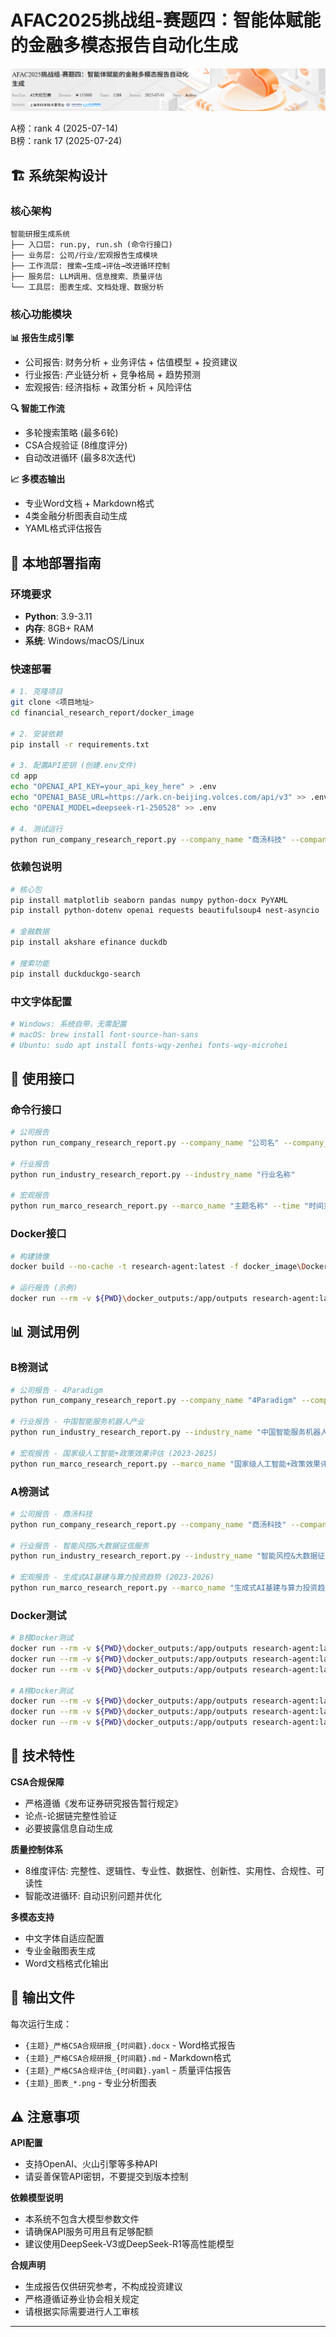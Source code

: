 # AFAC2025挑战组-赛题四：智能体赋能的金融多模态报告自动化生成

![AFAC Logo](./app/afac_LOGO.png)

A榜：rank 4  (2025-07-14)\
B榜：rank 17 (2025-07-24)

## 🏗️ 系统架构设计

### 核心架构
```
智能研报生成系统
├── 入口层: run.py, run.sh (命令行接口)
├── 业务层: 公司/行业/宏观报告生成模块
├── 工作流层: 搜索→生成→评估→改进循环控制
├── 服务层: LLM调用、信息搜索、质量评估
└── 工具层: 图表生成、文档处理、数据分析
```

### 核心功能模块

**📊 报告生成引擎**
- 公司报告: 财务分析 + 业务评估 + 估值模型 + 投资建议
- 行业报告: 产业链分析 + 竞争格局 + 趋势预测
- 宏观报告: 经济指标 + 政策分析 + 风险评估

**🔍 智能工作流**
- 多轮搜索策略 (最多6轮)
- CSA合规验证 (8维度评分)
- 自动改进循环 (最多8次迭代)

**📈 多模态输出**
- 专业Word文档 + Markdown格式
- 4类金融分析图表自动生成
- YAML格式评估报告

## 🚀 本地部署指南

### 环境要求
- **Python**: 3.9-3.11
- **内存**: 8GB+ RAM  
- **系统**: Windows/macOS/Linux

### 快速部署
```bash
# 1. 克隆项目
git clone <项目地址>
cd financial_research_report/docker_image

# 2. 安装依赖
pip install -r requirements.txt

# 3. 配置API密钥 (创建.env文件)
cd app
echo "OPENAI_API_KEY=your_api_key_here" > .env
echo "OPENAI_BASE_URL=https://ark.cn-beijing.volces.com/api/v3" >> .env
echo "OPENAI_MODEL=deepseek-r1-250528" >> .env

# 4. 测试运行
python run_company_research_report.py --company_name "商汤科技" --company_code "00020.HK"
```

### 依赖包说明
```bash
# 核心包
pip install matplotlib seaborn pandas numpy python-docx PyYAML
pip install python-dotenv openai requests beautifulsoup4 nest-asyncio

# 金融数据
pip install akshare efinance duckdb

# 搜索功能  
pip install duckduckgo-search
```

### 中文字体配置
```bash
# Windows: 系统自带，无需配置
# macOS: brew install font-source-han-sans
# Ubuntu: sudo apt install fonts-wqy-zenhei fonts-wqy-microhei
```

## 🎯 使用接口

### 命令行接口
```bash
# 公司报告
python run_company_research_report.py --company_name "公司名" --company_code "股票代码"

# 行业报告  
python run_industry_research_report.py --industry_name "行业名称"

# 宏观报告
python run_marco_research_report.py --marco_name "主题名称" --time "时间范围"
```

### Docker接口
```bash
# 构建镜像
docker build --no-cache -t research-agent:latest -f docker_image\Dockerfile docker_image

# 运行报告 (示例)
docker run --rm -v ${PWD}\docker_outputs:/app/outputs research-agent:latest bash /app/run.sh company "商汤科技" "00020.HK"
```

## 📊 测试用例

### B榜测试
```bash
# 公司报告 - 4Paradigm
python run_company_research_report.py --company_name "4Paradigm" --company_code "06682.HK"

# 行业报告 - 中国智能服务机器人产业
python run_industry_research_report.py --industry_name "中国智能服务机器人产业"

# 宏观报告 - 国家级人工智能+政策效果评估 (2023-2025)
python run_marco_research_report.py --marco_name "国家级人工智能+政策效果评估" --time "2023-2025"
```

### A榜测试
```bash
# 公司报告 - 商汤科技
python run_company_research_report.py --company_name "商汤科技" --company_code "00020.HK"

# 行业报告 - 智能风控&大数据征信服务
python run_industry_research_report.py --industry_name "智能风控&大数据征信服务"

# 宏观报告 - 生成式AI基建与算力投资趋势 (2023-2026)
python run_marco_research_report.py --marco_name "生成式AI基建与算力投资趋势" --time "2023-2026"
```

### Docker测试
```bash
# B榜Docker测试
docker run --rm -v ${PWD}\docker_outputs:/app/outputs research-agent:latest bash /app/run.sh company "4Paradigm" "06682.HK"
docker run --rm -v ${PWD}\docker_outputs:/app/outputs research-agent:latest bash /app/run.sh industry "中国智能服务机器人产业"
docker run --rm -v ${PWD}\docker_outputs:/app/outputs research-agent:latest bash /app/run.sh macro "国家级人工智能+政策效果评估" "2023-2025"

# A榜Docker测试
docker run --rm -v ${PWD}\docker_outputs:/app/outputs research-agent:latest bash /app/run.sh company "商汤科技" "00020.HK"
docker run --rm -v ${PWD}\docker_outputs:/app/outputs research-agent:latest bash /app/run.sh industry "智能风控&大数据征信服务"
docker run --rm -v ${PWD}\docker_outputs:/app/outputs research-agent:latest bash /app/run.sh macro "生成式AI基建与算力投资趋势" "2023-2026"
```

## 🔧 技术特性

**CSA合规保障**
- 严格遵循《发布证券研究报告暂行规定》
- 论点-论据链完整性验证
- 必要披露信息自动生成

**质量控制体系**  
- 8维度评估: 完整性、逻辑性、专业性、数据性、创新性、实用性、合规性、可读性
- 智能改进循环: 自动识别问题并优化

**多模态支持**
- 中文字体自适应配置
- 专业金融图表生成
- Word文档格式化输出

## 📁 输出文件

每次运行生成：
- `{主题}_严格CSA合规研报_{时间戳}.docx` - Word格式报告
- `{主题}_严格CSA合规研报_{时间戳}.md` - Markdown格式  
- `{主题}_严格CSA合规评估_{时间戳}.yaml` - 质量评估报告
- `{主题}_图表_*.png` - 专业分析图表

## ⚠️ 注意事项

**API配置**
- 支持OpenAI、火山引擎等多种API
- 请妥善保管API密钥，不要提交到版本控制

**依赖模型说明**
- 本系统不包含大模型参数文件
- 请确保API服务可用且有足够配额
- 建议使用DeepSeek-V3或DeepSeek-R1等高性能模型

**合规声明**
- 生成报告仅供研究参考，不构成投资建议
- 严格遵循证券业协会相关规定
- 请根据实际需要进行人工审核

---